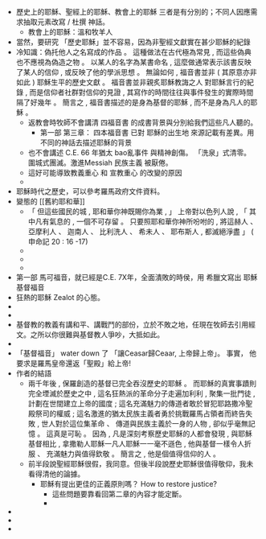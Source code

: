 - 歷史上的耶穌、聖經上的耶穌、教會上的耶穌 三者是有分別的；不同人因應需求抽取元素改寫 / 杜撰 神話。
	- 教會上的耶穌：溫和牧羊人
- 當然，要研究 「歷史耶穌」並不容易，因為非聖經文獻實在甚少耶穌的紀錄
- 冷知識：偽托他人之名寫成的作品 。 這種做法在古代極為常見 , 而這些偽典也不應視為偽造之物 。 以某人的名字為某書命名 , 這麼做通常表示該書反映了某人的信仰 , 或反映了他的學派思想 。 無論如何 , 福音書並非 ( 其原意亦非如此 ) 耶穌生平的歷史文獻 。 福音書並非親炙耶穌教誨之人
  對耶穌言行的紀錄 , 而是信仰者社群對信仰的見證 , 其寫作的時間往往與事件發生的實際時間隔了好幾年 。 簡言之 , 福音書描述的是身為基督的耶穌 , 而不是身為凡人的耶穌 。
	- 返教會時牧師不會講清 四福音書 的成書背景與分別給我們這些凡人聽的。
		- 第一部 第三章：   四本福音書 已對 耶穌的出生地 來源記載有差異。用不同的神話去描述耶穌的背景
	- 也不會講述 C.E. 66 年猶太 bao亂事件 與精神創傷。  「洗泉」式清零。圍城式團滅。激進Messiah 民族主義 被厭倦。
	- 這好可能導致教義重心 和 宣教重心 的改變的原因
	-
- 耶穌時代之歷史，可以參考羅馬政府文件資料。
- 變態的 [[舊約耶和華]]
	- 「 但這些國民的城 , 耶和華你神既賜你為業 , 」 上帝對以色列人說 , 「 其中凡有氣息的 , 一個不可存留 。 只要照耶和華你神所吩咐的 , 將這赫人 、 亞摩利人 、 迦南人 、 比利洗人 、 希未人 、 耶布斯人 , 都滅絕淨盡 」 ( 申命記 20 : 16 -17)
	-
	-
	-
- 第一部 馬可福音，就已經是C.E. 7X年，全面潰敗的時侯，用 希臘文寫出 耶穌基督福音
- 狂熱的耶穌 Zealot 的心態。
-
-
- 基督教的教義有講和平、講戰鬥的部份，立於不敗之地，任現在牧師去引用經文。之所以你很難與基督教人爭吵，大抵如此。
-
- 「基督福音」 water down 了  「讓Ceasar歸Ceaar, 上帝歸上帝」。     事實， 他要求是羅馬皇帝還返「聖殿」給上帝!
- 作者的結語
	- 兩千年後 , 保羅創造的基督已完全吞沒歷史的耶穌 。 而耶穌的真實事蹟則完全堙滅於歷史之中 , 這名狂熱派的革命分子走遍加利利 , 聚集一批門徒 , 計劃在世間建立上帝的國度 ; 這名充滿魅力的傳道者敢於冒犯耶路撒冷聖殿祭司的權威 ; 這名激進的猶太民族主義者勇於挑戰羅馬占領者而終告失敗 , 世人對於這位集革命 、 傳道與民族主義於一身的人物 , 卻似乎毫無記憶 。 這真是可恥 。 因為 , 凡是深刻考察歷史耶穌的人都會發現 , 與耶穌基督相比 , 拿撒勒人耶穌一凡人耶穌一一毫不遜色 , 他與基督一樣令人折服 、 充滿魅力與值得欽敬 。 簡言之 , 他是個值得信仰的人 。
	- 前半段說聖經耶穌很假，我同意。但後半段說歷史耶穌很值得敬仰，我未看得清他的論據。
		- 耶穌有提出更佳的正義原則嗎？ How to restore justice?
			- 這些問題要靠看回第二章的內容才能定斷。
			-
-
-
-